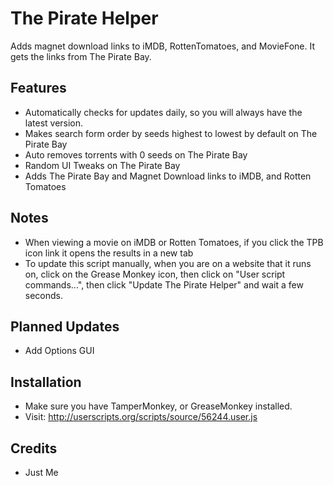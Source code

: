 # The Pirate Helper

Adds magnet download links to iMDB, RottenTomatoes, and MovieFone.
It gets the links from The Pirate Bay.

## Features

 * Automatically checks for updates daily, so you will always have the latest version.
 * Makes search form order by seeds highest to lowest by default on The Pirate Bay
 * Auto removes torrents with 0 seeds on The Pirate Bay
 * Random UI Tweaks on The Pirate Bay
 * Adds The Pirate Bay and Magnet Download links to iMDB, and Rotten Tomatoes

## Notes

 * When viewing a movie on iMDB or Rotten Tomatoes, if you click the TPB icon link it opens the results in a new tab
 * To update this script manually, when you are on a website that it runs on, click on the Grease Monkey icon, then click on "User script commands...", then click "Update The Pirate Helper" and wait a few seconds.

## Planned Updates

 * Add Options GUI

## Installation

 * Make sure you have TamperMonkey, or GreaseMonkey installed.
 * Visit: http://userscripts.org/scripts/source/56244.user.js

## Credits

 * Just Me
